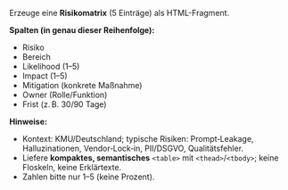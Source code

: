 Erzeuge eine **Risikomatrix** (5 Einträge) als HTML-Fragment.

**Spalten (in genau dieser Reihenfolge):**
- Risiko
- Bereich
- Likelihood (1–5)
- Impact (1–5)
- Mitigation (konkrete Maßnahme)
- Owner (Rolle/Funktion)
- Frist (z. B. 30/90 Tage)

**Hinweise:**
- Kontext: KMU/Deutschland; typische Risiken: Prompt‑Leakage, Halluzinationen, Vendor‑Lock‑in, PII/DSGVO, Qualitätsfehler.
- Liefere **kompaktes, semantisches** `<table>` mit `<thead>`/`<tbody>`; keine Floskeln, keine Erklärtexte.
- Zahlen bitte nur 1–5 (keine Prozent).